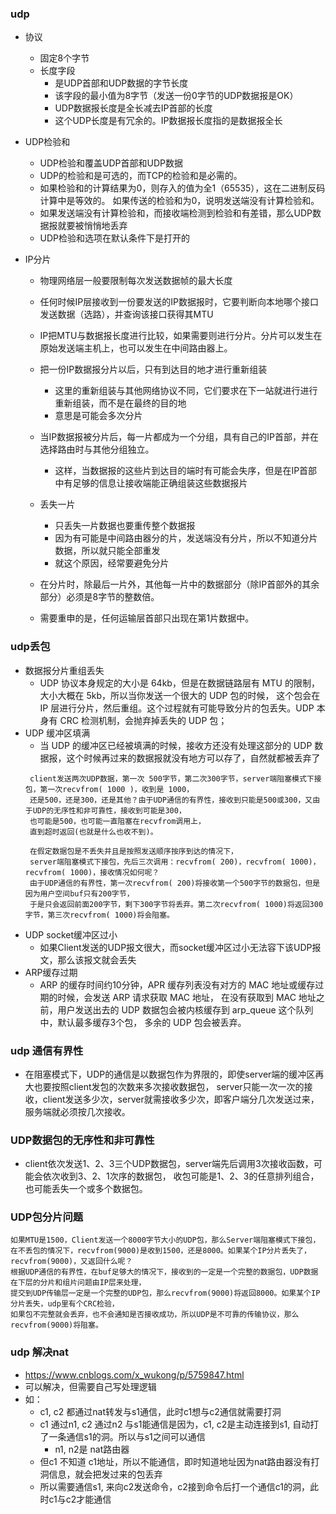### udp
 * 协议
   + 固定8个字节
   + 长度字段
     - 是UDP首部和UDP数据的字节长度
     - 该字段的最小值为8字节（发送一份0字节的UDP数据报是OK）
     - UDP数据报长度是全长减去IP首部的长度
     - 这个UDP长度是有冗余的。IP数据报长度指的是数据报全长
     
 * UDP检验和
   + UDP检验和覆盖UDP首部和UDP数据
   + UDP的检验和是可选的，而TCP的检验和是必需的。
   + 如果检验和的计算结果为0，则存入的值为全1（65535），这在二进制反码计算中是等效的。
   如果传送的检验和为0，说明发送端没有计算检验和。
   + 如果发送端没有计算检验和，而接收端检测到检验和有差错，那么UDP数据报就要被悄悄地丢弃
   + UDP检验和选项在默认条件下是打开的
   
 * IP分片
   + 物理网络层一般要限制每次发送数据帧的最大长度
   + 任何时候IP层接收到一份要发送的IP数据报时，它要判断向本地哪个接口发送数据（选路），并查询该接口获得其MTU
   + IP把MTU与数据报长度进行比较，如果需要则进行分片。分片可以发生在原始发送端主机上，也可以发生在中间路由器上。
   
   + 把一份IP数据报分片以后，只有到达目的地才进行重新组装
     - 这里的重新组装与其他网络协议不同，它们要求在下一站就进行进行重新组装，而不是在最终的目的地
     - 意思是可能会多次分片
     
   + 当IP数据报被分片后，每一片都成为一个分组，具有自己的IP首部，并在选择路由时与其他分组独立。
     - 这样，当数据报的这些片到达目的端时有可能会失序，但是在IP首部中有足够的信息让接收端能正确组装这些数据报片
     
   + 丢失一片
     - 只丢失一片数据也要重传整个数据报
     - 因为有可能是中间路由器分的片，发送端没有分片，所以不知道分片数据，所以就只能全部重发
     - 就这个原因，经常要避免分片
     
   + 在分片时，除最后一片外，其他每一片中的数据部分（除IP首部外的其余部分）必须是8字节的整数倍。
   
   + 需要重申的是，任何运输层首部只出现在第1片数据中。
   
   
### udp丢包
 * 数据报分片重组丢失
   + UDP 协议本身规定的大小是 64kb，但是在数据链路层有 MTU 的限制，大小大概在 5kb，所以当你发送一个很大的 UDP 包的时候，
   这个包会在 IP 层进行分片，然后重组。这个过程就有可能导致分片的包丢失。UDP 本身有 CRC 检测机制，会抛弃掉丢失的 UDP 包；
 * UDP 缓冲区填满
   + 当 UDP 的缓冲区已经被填满的时候，接收方还没有处理这部分的 UDP 数据报，这个时候再过来的数据报就没有地方可以存了，自然就都被丢弃了
   ``` 
    client发送两次UDP数据，第一次 500字节，第二次300字节，server端阻塞模式下接包，第一次recvfrom( 1000 )，收到是 1000，
    还是500，还是300，还是其他？由于UDP通信的有界性，接收到只能是500或300，又由于UDP的无序性和非可靠性，接收到可能是300，
    也可能是500，也可能一直阻塞在recvfrom调用上，
    直到超时返回(也就是什么也收不到)。
    
    在假定数据包是不丢失并且是按照发送顺序按序到达的情况下，
    server端阻塞模式下接包，先后三次调用：recvfrom( 200)，recvfrom( 1000)，recvfrom( 1000)，接收情况如何呢？
    由于UDP通信的有界性，第一次recvfrom( 200)将接收第一个500字节的数据包，但是因为用户空间buf只有200字节，
    于是只会返回前面200字节，剩下300字节将丢弃。第二次recvfrom( 1000)将返回300字节，第三次recvfrom( 1000)将会阻塞。
   ```
 * UDP socket缓冲区过小
   + 如果Client发送的UDP报文很大，而socket缓冲区过小无法容下该UDP报文，那么该报文就会丢失
 * ARP缓存过期
   + ARP 的缓存时间约10分钟，APR 缓存列表没有对方的 MAC 地址或缓存过期的时候，会发送 ARP 请求获取 MAC 地址，
   在没有获取到 MAC 地址之前，用户发送出去的 UDP 数据包会被内核缓存到 arp_queue 这个队列中，默认最多缓存3个包，
   多余的 UDP 包会被丢弃。
   
### udp 通信有界性
 * 在阻塞模式下，UDP的通信是以数据包作为界限的，即使server端的缓冲区再大也要按照client发包的次数来多次接收数据包，
 server只能一次一次的接收，client发送多少次，server就需接收多少次，即客户端分几次发送过来，服务端就必须按几次接收。
### UDP数据包的无序性和非可靠性
 * client依次发送1、2、3三个UDP数据包，server端先后调用3次接收函数，可能会依次收到3、2、1次序的数据包，
   收包可能是1、2、3的任意排列组合，也可能丢失一个或多个数据包。
   
### UDP包分片问题
 ``` 
 如果MTU是1500，Client发送一个8000字节大小的UDP包，那么Server端阻塞模式下接包，在不丢包的情况下，recvfrom(9000)是收到1500，还是8000。如果某个IP分片丢失了，recvfrom(9000)，又返回什么呢？
 根据UDP通信的有界性，在buf足够大的情况下，接收到的一定是一个完整的数据包，UDP数据在下层的分片和组片问题由IP层来处理，
 提交到UDP传输层一定是一个完整的UDP包，那么recvfrom(9000)将返回8000。如果某个IP分片丢失，udp里有个CRC检验，
 如果包不完整就会丢弃，也不会通知是否接收成功，所以UDP是不可靠的传输协议，那么recvfrom(9000)将阻塞。
 ```
   
### udp 解决nat
 * https://www.cnblogs.com/x_wukong/p/5759847.html
 * 可以解决，但需要自己写处理逻辑
 * 如：
   + c1, c2 都通过nat转发与s1通信，此时c1想与c2通信就需要打洞
   + c1 通过n1, c2 通过n2 与s1能通信是因为，c1, c2是主动连接到s1, 自动打了一条通信s1的洞。所以与s1之间可以通信
     - n1, n2是 nat路由器 
   - 但c1 不知道 c1地址，所以不能通信，即时知道地址因为nat路由器没有打洞信息，就会把发过来的包丢弃
   - 所以需要通信s1, 来向c2发送命令，c2接到命令后打一个通信c1的洞，此时c1与c2才能通信
   
   